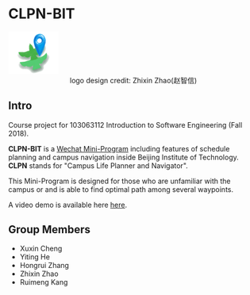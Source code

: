 # CLPN-BIT
<img src="logo.png" style="zoom:10%;" />

<center>logo design credit: Zhixin Zhao(赵智信)</center>

## Intro

Course project for 103063112 Introduction to Software Engineering (Fall 2018). 

**CLPN-BIT** is a [Wechat Mini-Program](https://mp.weixin.qq.com/cgi-bin/wx) including features of schedule planning and campus navigation inside Beijing Institute of Technology. **CLPN** stands for "Campus Life Planner and Navigator". 

This Mini-Program is designed for those who are unfamiliar with the campus or and is able to find optimal path among several waypoints.

A video demo is available here [here]().

## Group Members

- Xuxin Cheng
- Yiting He
- Hongrui Zhang
- Zhixin Zhao
- Ruimeng Kang





